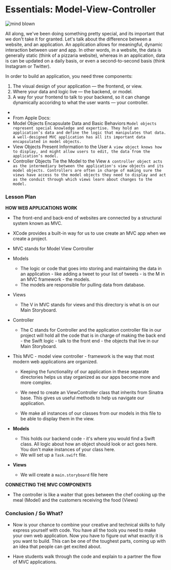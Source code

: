 # Essentials: Model-View-Controller


![mind blown](http://i.giphy.com/1gUxB3UbATEvS.gif)


All along, we've been doing something pretty special, and its important that we don't take it for granted.  Let's talk about the difference between a website, and an application.  An application allows for meaningful, dynamic interaction between user and app.  In other words, in a website, the data is generally static (think of a pizzaria website), whereas in an application, data is can be updated on a daily basis, or even a second-to-second basis (think Instagram or Twitter).  

In order to build an application, you need three components:
1. The visual design of your application — the frontend, or view.
2. Where your data and logic live — the backend, or model.
3. A way for your frontend to talk to your backend, so it can change dynamically accoridng to what the user wants — your controller.


+ 
+ From Apple Docs: 
+ Model Objects Encapsulate Data and Basic Behaviors
`Model objects represent special knowledge and expertise. They hold an application’s data and define the logic that manipulates that data. A well-designed MVC application has all its important data encapsulated in model objects.`
+ View Objects Present Information to the User
`A view object knows how to display, and might allow users to edit, the data from the application’s model. `
+ Controller Objects Tie the Model to the View
`A controller object acts as the intermediary between the application's view objects and its model objects. Controllers are often in charge of making sure the views have access to the model objects they need to display and act as the conduit through which views learn about changes to the model.`


### Lesson Plan
**HOW WEB APPLICATIONS WORK**
+ The front-end and back-end of websites are connected by a structural system known as MVC.
+ XCode provides a built-in way for us to use create an MVC app when we create a project.  
+ MVC stands for Model View Controller
+ Models
  * The logic or code that goes into storing and maintaining the data in an application - like adding a tweet to your list of tweets - is the M in an MVC framework - the models.
  * The models are responsible for pulling data from database.
+ Views
  * The V in MVC stands for views and this directory is what is on our Main Storyboard.
+ Controller
  * The C stands for Controller and the application controller file in our project will hold all the code that is in charge of making the back end - the Swift logic - talk to the front end - the objects that live in our Main Storyboard.
+ This MVC - model view controller - framework is the way that most modern web applications are organized.
  * Keeping the functionality of our application in these separate directories helps us stay organized as our apps become more and more complex.



  * We need to create an ViewController class that inherits from Sinatra base. This gives us useful methods to help us navigate our application.
  * We make all instances of our classes from our models in this file to be able to display them in the view.

+ **Models**
    * This holds our backend code - it's where you would find a Swift class. All logic about how an object should look or act goes here. You don't make instances of your class here.
    * We will set up a `Task.swift` file.

+ **Views**
  * We will create a  `main.storyboard` file here
 

**CONNECTING THE MVC COMPONENTS**
  * The controller is like a waiter that goes between the chef cooking up the meal (Model) and the customers receiving the food (Views)


### Conclusion / So What?
+ Now is your chance to combine your creative and technical skills to fully express yourself with code. You have all the tools you need to make your own web application. Now you have to figure out what exactly it is you want to build. This can be one of the toughest parts, coming up with an idea that people can get excited about.

+ Have students walk through the code and explain to a partner the flow of MVC applications.

